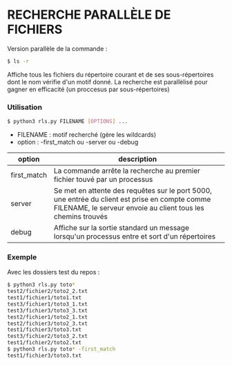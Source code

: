 # RECHERCHE PARALLÈLE DE FICHIERS

Version parallèle de la commande : 
```sh
$ ls -r
```
Affiche tous les fichiers du répertoire courant et de ses sous-répertoires dont le nom vérifie
d'un motif donné.
La recherche est parallèlisé pour gagner en efficacité (un proccesus par sous-répertoires)

### Utilisation

```sh
$ python3 rls.py FILENAME [OPTIONS] ...
```
- FILENAME : motif recherché (gère les wildcards)
- option : -first_match ou -server ou -debug

| option | description |
| ------ | ------ |
| first_match | La commande arrête la recherche au premier fichier touvé par un processus |
| server | Se met en attente des requêtes sur le port 5000, une entrée du client est prise en compte comme FILENAME, le serveur envoie au client tous les chemins trouvés |
| debug | Affiche sur la sortie standard un message lorsqu'un processus entre et sort d'un répertoires |

### Exemple

Avec les dossiers test du repos :

```sh
$ python3 rls.py toto*
test2/fichier2/toto2_2.txt
test1/fichier1/toto1.txt
test3/fichier1/toto3_1.txt
test3/fichier3/toto3_3.txt
test2/fichier1/toto2_1.txt
test2/fichier3/toto2_3.txt
test1/fichier3/toto3.txt
test3/fichier2/toto3_2.txt
test1/fichier2/toto2.txt
$ python3 rls.py toto* -first_match
test1/fichier3/toto3.txt
```